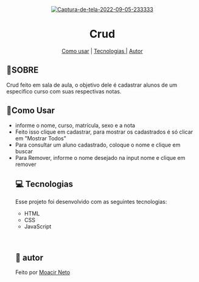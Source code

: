<p align="center">
<a href="https://ibb.co/0rTQBwy"><img src="https://i.ibb.co/dDF7bh4/Captura-de-tela-2022-09-05-233333.png" alt="Captura-de-tela-2022-09-05-233333" border="0"></a> </p>




<h1 align="center"> Crud </h1>

<p align="center">
<a href="#usar">Como usar</a>  | 
<a href="#tecnologia">Tecnologias </a>  | 
<a href="#autor">Autor </a>
</p>



<h2 id="#sobre"><g-emoji class="g-emoji" alias="page_facing_up" fallback-src="https://github.githubassets.com/images/icons/emoji/unicode/1f4c4.png">📄</g-emoji>SOBRE </h2>
<p>Crud feito em sala de aula, o objetivo dele é cadastrar alunos de um especifico curso com suas respectivas notas. </P>

<h2 id="usar"><g-emoji class="g-emoji" alias="rocket" fallback-src="https://github.githubassets.com/images/icons/emoji/unicode/1f680.png">🚀Como Usar</g-emoji> </h2></a> 
<p> <ul type="number" dir="auto">
<li>informe o nome, curso, matrícula, sexo e a nota</li>
<li>Feito isso clique em cadastrar, para mostrar os cadastrados é só clicar em "Mostrar Todos"</li>
<li>Para consultar um aluno cadastrado, coloque o nome e clique em buscar</li>
<li>Para Remover, informe o nome desejado na input nome e clique em remover</li>



<h2 id="tecnologia"><g-emoji class="g-emoji" alias="computer" fallback-src="https://github.githubassets.com/images/icons/emoji/unicode/1f4bb.png">💻</g-emoji>
Tecnologias </h2>




<p>Esse projeto foi desenvolvido com as seguintes tecnologias:

<ul dir="auto">
<li>HTML</li>
<li>CSS</li>
<li>JavaScript</li>
</ul></p>

<br>
<h2 id="autor"><g-emoji class="g-emoji" alias="bookmark" fallback-src="https://github.githubassets.com/images/icons/emoji/unicode/1f516.png">🔖</g-emoji>
autor </h2> 
<p> Feito por <a href="">Moacir Neto</a> </p>


